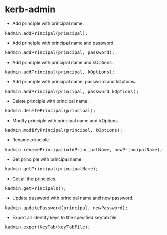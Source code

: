 kerb-admin
============

* Add principle with principal name.
<pre>
kadmin.addPrincipal(principal);
</pre>
* Add principle with principal name and password.
<pre>
kadmin.addPrincipal(principal, password);
</pre>
* Add principle with principal name and kOptions.
<pre>
kadmin.addPrincipal(principal, kOptions);
</pre>
* Add principle with principal name, password and kOptions.
<pre>
kadmin.addPrincipal(principal, password kOptions);
</pre>
* Delete principle with principal name.
<pre>
kadmin.deletePrincipal(principal);
</pre>
* Modify principle with principal name and kOptions.
<pre>
kadmin.modifyPrincipal(principal, kOptions);
</pre>
* Rename principle.
<pre>
kadmin.renamePrincipal(oldPrincipalName, newPrincipalName);
</pre>
* Get principle with principal name.
<pre>
kadmin.getPrincipal(principalName);
</pre>
* Get all the principles.
<pre>
kadmin.getPrincipals();
</pre>
* Update password with principal name and new password.
<pre>
kadmin.updatePassword(principal, newPassword);
</pre>
* Export all identity keys to the specified keytab file.
<pre>
kadmin.exportKeyTab(keyTabFile);
</pre>





